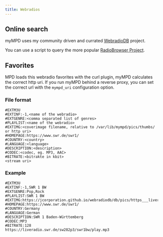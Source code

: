 ```yaml
---
title: Webradios
---
```


## Online search

myMPD uses my community driven and currated [WebradioDB](https://jcorporation.github.io/webradiodb/) project.

You can use a script to query the more popular [RadioBrowser Project](https://www.radio-browser.info/).

## Favorites

MPD loads this webradio favorites with the curl plugin, myMPD calculates the correct http uri. If you run myMPD behind a reverse proxy, you can set the correct url with the `mympd_uri` configuration option.

### File format

```text
#EXTM3U
#EXTINF:-1,<name of the webradio>
#EXTGENRE:<comma separated list of genres>
#PLAYLIST:<name of the webradio>
#EXTIMG:<coverimage filename, relative to /var/lib/mympd/pics/thumbs/ or http uri>
#HOMEPAGE:https://www.swr.de/swr1/
#COUNTRY:<country>
#LANGUAGE:<language>
#DESCRIPTION:<description>
#CODEC:<codec, eg. MP3, AAC>
#BITRATE:<bitrakte in kbit>
<stream uri>
```

### Example

```text
#EXTM3U
#EXTINF:-1,SWR 1 BW
#EXTGENRE:Pop,Rock
#PLAYLIST:SWR 1 BW
#EXTIMG:https://jcorporation.github.io/webradiodb/db/pics/https___liveradio_swr_de_sw282p3_swr1bw_play_mp3.webp
#HOMEPAGE:https://www.swr.de/swr1/
#COUNTRY:Germany
#LANGUAGE:German
#DESCRIPTION:SWR 1 Baden-Württemberg
#CODEC:MP3
#BITRATE:128
https://liveradio.swr.de/sw282p3/swr1bw/play.mp3

```
